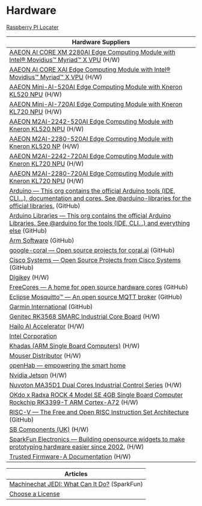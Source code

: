 # Hardware 

[Raspberry PI Locater](https://rpilocator.com/)

| Hardware Suppliers |
|-----------|
| [AAEON AI CORE XM 2280AI Edge Computing Module with Intel® Movidius™ Myriad™ X VPU](https://www.aaeon.com/en/p/ai-edge-computing-board-ai-core-xm-2280) (H/W) |
| [AAEON AI CORE XAI Edge Computing Module with Intel® Movidius™ Myriad™ X VPU](https://www.aaeon.com/en/p/ai-edge-computing-board-ai-core-x) (H/W) |
| [AAEON Mini-AI-520AI Edge Computing Module with Kneron KL520 NPU](https://www.aaeon.com/en/p/ai-modules-mini-ai-520) (H/W) |
| [AAEON Mini-AI-720AI Edge Computing Module with Kneron KL720 NPU](https://www.aaeon.com/en/p/ai-modules-mini-ai-520) (H/W) |
| [AAEON M2AI-2242-520AI Edge Computing Module with Kneron KL520 NPU](https://www.aaeon.com/en/p/ai-modules-m2ai-2242-520) (H/W) |
| [AAEON M2AI-2280-520AI Edge Computing Module with Kneron KL520 NP](https://www.aaeon.com/en/p/ai-modules-m2ai-2280-520) (H/W) |
| [AAEON M2AI-2242-720AI Edge Computing Module with Kneron KL720 NPU](https://www.aaeon.com/en/p/ai-edge-computing-solutions-m2ai-2242-720) (H/W) |
| [AAEON M2AI-2280-720AI Edge Computing Module with Kneron KL720 NPU](https://www.aaeon.com/en/p/ai-edge-computing-solutions-m2ai-2280-720) (H/W) |
| [Arduino — This org contains the official Arduino tools (IDE, CLI...), documentation and cores. See @arduino-libraries for the official libraries.](https://github.com/arduino) (GitHub) |
| [Arduino Libraries — This org contains the official Arduino Libraries. See @arduino for the tools (IDE, CLI...) and everything else](https://github.com/arduino-libraries) (GitHub) |
| [Arm Software](https://github.com/ARM-software) (GitHub) |
| [google-coral — Open source projects for coral.ai](https://github.com/google-coral) (GitHub) |
| [Cisco Systems — Open Source Projects from Cisco Systems](https://github.com/cisco) (GitHub) |
| [Digikey](https://www.digikey.com/) (H/W) |
| [FreeCores — A home for open source hardware cores](https://github.com/freecores) (GitHub) |
| [Eclipse Mosquitto™ — An open source MQTT broker](https://mosquitto.org/) (GitHub) |
| [Garmin International](https://github.com/garmin) (GitHub) |
| [Genitec RK3568 SMARC Industrial Core Board](https://www.geniatech.com/product/som-3568-smarc/) (H/W) |
| [Hailo AI Accelerator](https://hailo.ai/) (H/W) |
| [Intel Corporation](https://github.com/intel) | 
| [Khadas (ARM Single Board Computers)](https://www.khadas.com/shop?Collection=All) (H/W) |
| [Mouser Distributor](https://www.mouser.com/) (H/W) |
| [openHab — empowering the smart home](https://www.openhab.org/) |
| [Nvidia Jetson](https://store.nvidia.com/en-us/jetson/store/) (H/W) |
| [Nuvoton MA35D1 Dual Cores Industrial Control Series](https://www.nuvoton.com/products/microprocessors/arm-cortex-a35-mpus/ma35d1-high-performance-edge-iiot-series/) (H/W) |
| [OKdo x Radxa ROCK 4 Model SE 4GB Single Board Computer Rockchip RK3399-T ARM Cortex-A72](https://www.okdo.com/us/p/okdo-x-radxa-rock-4-model-se-4gb-single-board-computer-rockchip-rk3399-t-arm-cortex-a72/) (H/W) |
| [RISC-V — The Free and Open RISC Instruction Set Architecture](https://github.com/riscv) (GitHub) |
| [SB Components \(UK\)](https://shop.sb-components.co.uk/) (H/W) |
| [SparkFun Electronics — Building opensource widgets to make prototyping hardware easier since 2002.](https://github.com/sparkfun) (H/W) |
| [Trusted Firmware-A Documentation](https://trustedfirmware-a.readthedocs.io/en/latest/index.html) (H/W) |

| Articles |
|--|
| [Machinechat JEDI: What Can It Do?](https://www.sparkfun.com/news/5469?utm_content=224507427&utm_medium=social&utm_source=linkedin&hss_channel=lcp-1022976) \(SparkFun\) |
| [Choose a License](https://choosealicense.com/) |
